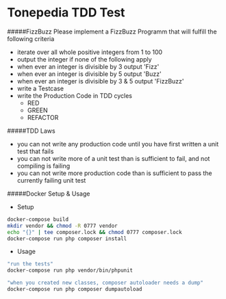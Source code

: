 Tonepedia TDD Test
==================

#####FizzBuzz
Please implement a FizzBuzz Programm that will fulfill the following criteria 
* iterate over all whole positive integers from 1 to 100
* output the integer if none of the following apply
* when ever an integer is divisible by 3 output 'Fizz'
* when ever an integer is divisible by 5 output 'Buzz'
* when ever an integer is divisible by 3 & 5 output 'FizzBuzz'
* write a Testcase
* write the Production Code in TDD cycles 
  * RED
  * GREEN
  * REFACTOR

#####TDD Laws
* you can not write any production code until you have first written a unit test that fails
* you can not write more of a unit test than is sufficient to fail, and not compiling is failing
* you can not write more production code than is sufficient to pass the currently failing unit test


#####Docker Setup & Usage 
* Setup
```bash
docker-compose build
mkdir vendor && chmod -R 0777 vendor
echo "{}" | tee composer.lock && chmod 0777 composer.lock
docker-compose run php composer install

```

* Usage
```bash
"run the tests"
docker-compose run php vendor/bin/phpunit

"when you created new classes, composer autoloader needs a dump"
docker-compose run php composer dumpautoload
```
